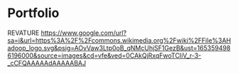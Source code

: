 # Portfolio
REVATURE
https://www.google.com/url?sa=i&url=https%3A%2F%2Fcommons.wikimedia.org%2Fwiki%2FFile%3AHadoop_logo.svg&psig=AOvVaw3Ltp0oB_qNMcUhjSF1GezB&ust=1653594986196000&source=images&cd=vfe&ved=0CAkQjRxqFwoTCIiV_r-3-_cCFQAAAAAdAAAAABAJ
